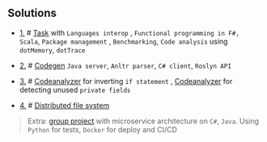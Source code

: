 ## Solutions

- [1.](./Problems/lab1.md) # [Task](./Solutions/_1HelloWorld) with `Languages interop`
  , `Functional programming in F#, Scala`, `Package management`
  , `Benchmarking`, `Code analysis` using `dotMemory`, `dotTrace`

- [2.](./Problems/lab2.md) # [Codegen](./Solutions/_2CodeGen) `Java server`, `Anltr parser`, `C# client`, `Roslyn API`
- [3.](./Problems/lab3.md) # [Codeanalyzer](./Solutions/_3.2Analyzer) for inverting `if statement`
  , [Codeanalyzer](./Solutions/_3.1Analyzer) for detecting unused `private
  fields`
- [4.](./Problems/lab4.md) # [Distributed file system](./Solutions/_4DFS)

> Extra: [group project](https://github.com/ITMO-TECH-TEAM-3) with microservice architecture on `C#`, `Java`.
> Using `Python` for tests, `Docker` for deploy and CI/CD 